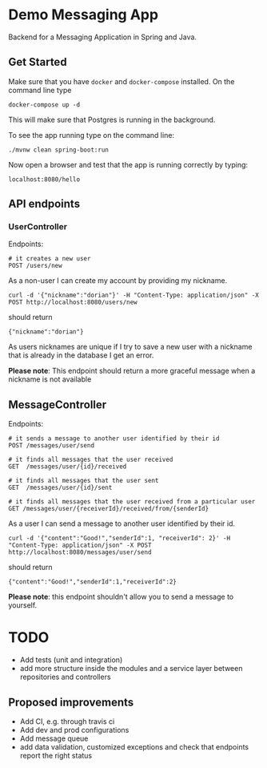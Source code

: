 # Demo Messaging App

Backend for a Messaging Application in Spring and Java.

## Get Started

Make sure that you have `docker` and `docker-compose` installed.
On the command line type 
```$xslt
docker-compose up -d
```
This will make sure that Postgres is running in the background.


To see the app running type on the command line:
```$xslt
./mvnw clean spring-boot:run
```

Now open a browser and test that the app is running correctly by typing:
```$xslt
localhost:8080/hello
```
## API endpoints
### UserController

Endpoints:
```$xslt
# it creates a new user
POST /users/new
```

As a non-user I can create my account by providing my nickname.
```$xslt
curl -d '{"nickname":"dorian"}' -H "Content-Type: application/json" -X POST http://localhost:8080/users/new
```
should return
```$xslt
{"nickname":"dorian"}
```

As users nicknames are unique if I try to save a new user with a nickname that is already in the database I get an error.

**Please note**: This endpoint should return a more graceful message when a nickname is not available 

## MessageController

Endpoints:
```$xslt
# it sends a message to another user identified by their id
POST /messages/user/send

# it finds all messages that the user received
GET  /messages/user/{id}/received

# it finds all messages that the user sent
GET  /messages/user/{id}/sent

# it finds all messages that the user received from a particular user
GET /messages/user/{receiverId}/received/from/{senderId}
```

As a user I can send a message to another user identified by their id.

```$xslt
curl -d '{"content":"Good!","senderId":1, "receiverId": 2}' -H "Content-Type: application/json" -X POST http://localhost:8080/messages/user/send
```

should return
```$xslt
{"content":"Good!","senderId":1,"receiverId":2}
```
**Please note**: this endpoint shouldn't allow you to send a message to yourself.

# TODO
- Add tests (unit and integration)
- add more structure inside the modules and a service layer between repositories 
and controllers

## Proposed improvements
- Add CI, e.g. through travis ci
- Add dev and prod configurations
- Add message queue
- add data validation, customized exceptions and check that endpoints report the right status




